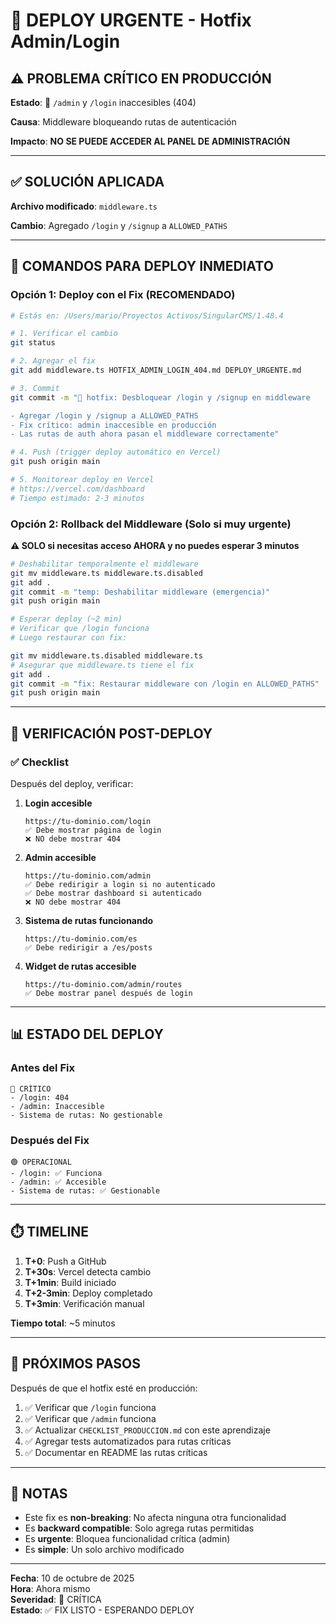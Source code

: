 # 🚨 DEPLOY URGENTE - Hotfix Admin/Login

## ⚠️ PROBLEMA CRÍTICO EN PRODUCCIÓN

**Estado**: 🔴 `/admin` y `/login` inaccesibles (404)

**Causa**: Middleware bloqueando rutas de autenticación

**Impacto**: **NO SE PUEDE ACCEDER AL PANEL DE ADMINISTRACIÓN**

---

## ✅ SOLUCIÓN APLICADA

**Archivo modificado**: `middleware.ts`

**Cambio**: Agregado `/login` y `/signup` a `ALLOWED_PATHS`

---

## 🚀 COMANDOS PARA DEPLOY INMEDIATO

### Opción 1: Deploy con el Fix (RECOMENDADO)

```bash
# Estás en: /Users/mario/Proyectos Activos/SingularCMS/1.48.4

# 1. Verificar el cambio
git status

# 2. Agregar el fix
git add middleware.ts HOTFIX_ADMIN_LOGIN_404.md DEPLOY_URGENTE.md

# 3. Commit
git commit -m "🚨 hotfix: Desbloquear /login y /signup en middleware

- Agregar /login y /signup a ALLOWED_PATHS
- Fix crítico: admin inaccesible en producción
- Las rutas de auth ahora pasan el middleware correctamente"

# 4. Push (trigger deploy automático en Vercel)
git push origin main

# 5. Monitorear deploy en Vercel
# https://vercel.com/dashboard
# Tiempo estimado: 2-3 minutos
```

### Opción 2: Rollback del Middleware (Solo si muy urgente)

**⚠️ SOLO si necesitas acceso AHORA y no puedes esperar 3 minutos**

```bash
# Deshabilitar temporalmente el middleware
git mv middleware.ts middleware.ts.disabled
git add .
git commit -m "temp: Deshabilitar middleware (emergencia)"
git push origin main

# Esperar deploy (~2 min)
# Verificar que /login funciona
# Luego restaurar con fix:

git mv middleware.ts.disabled middleware.ts
# Asegurar que middleware.ts tiene el fix
git add .
git commit -m "fix: Restaurar middleware con /login en ALLOWED_PATHS"
git push origin main
```

---

## 🧪 VERIFICACIÓN POST-DEPLOY

### ✅ Checklist

Después del deploy, verificar:

1. **Login accesible**
   ```
   https://tu-dominio.com/login
   ✅ Debe mostrar página de login
   ❌ NO debe mostrar 404
   ```

2. **Admin accesible**
   ```
   https://tu-dominio.com/admin
   ✅ Debe redirigir a login si no autenticado
   ✅ Debe mostrar dashboard si autenticado
   ❌ NO debe mostrar 404
   ```

3. **Sistema de rutas funcionando**
   ```
   https://tu-dominio.com/es
   ✅ Debe redirigir a /es/posts
   ```

4. **Widget de rutas accesible**
   ```
   https://tu-dominio.com/admin/routes
   ✅ Debe mostrar panel después de login
   ```

---

## 📊 ESTADO DEL DEPLOY

### Antes del Fix
```
🔴 CRÍTICO
- /login: 404
- /admin: Inaccesible
- Sistema de rutas: No gestionable
```

### Después del Fix
```
🟢 OPERACIONAL
- /login: ✅ Funciona
- /admin: ✅ Accesible
- Sistema de rutas: ✅ Gestionable
```

---

## ⏱️ TIMELINE

1. **T+0**: Push a GitHub
2. **T+30s**: Vercel detecta cambio
3. **T+1min**: Build iniciado
4. **T+2-3min**: Deploy completado
5. **T+3min**: Verificación manual

**Tiempo total**: ~5 minutos

---

## 🔄 PRÓXIMOS PASOS

Después de que el hotfix esté en producción:

1. ✅ Verificar que `/login` funciona
2. ✅ Verificar que `/admin` funciona
3. ✅ Actualizar `CHECKLIST_PRODUCCION.md` con este aprendizaje
4. ✅ Agregar tests automatizados para rutas críticas
5. ✅ Documentar en README las rutas críticas

---

## 📝 NOTAS

- Este fix es **non-breaking**: No afecta ninguna otra funcionalidad
- Es **backward compatible**: Solo agrega rutas permitidas
- Es **urgente**: Bloquea funcionalidad crítica (admin)
- Es **simple**: Un solo archivo modificado

---

**Fecha**: 10 de octubre de 2025  
**Hora**: Ahora mismo  
**Severidad**: 🔴 CRÍTICA  
**Estado**: ✅ FIX LISTO - ESPERANDO DEPLOY

